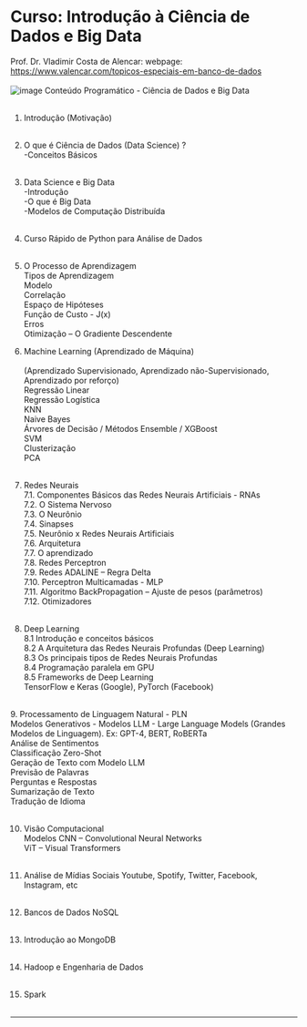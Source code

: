 # Curso: Introdução à Ciência de Dados e Big Data<br />
Prof. Dr. Vladimir Costa de Alencar: webpage: https://www.valencar.com/topicos-especiais-em-banco-de-dados <br /><br />
![image](DataScience.png)
Conteúdo Programático - Ciência de Dados e Big Data<br />  <br /> 

1. Introdução (Motivação) <br />  <br />

2. O que é Ciência de Dados (Data Science) ? <br />
-Conceitos Básicos<br /><br />

3. Data Science e Big Data <br />
-Introdução <br />
-O que é Big Data <br />
-Modelos de Computação Distribuída <br /> <br />

4.  Curso Rápido de Python para Análise de Dados <br /> <br />

5. O Processo de Aprendizagem <br /> 
Tipos de Aprendizagem <br /> 
Modelo <br /> 
Correlação <br /> 
Espaço de Hipóteses <br /> 
Função de Custo - J(x) <br /> 
Erros <br /> 
Otimização – O Gradiente Descendente <br /> 

6. Machine Learning (Aprendizado de Máquina) <br /> <br /> 
(Aprendizado Supervisionado, Aprendizado não-Supervisionado, Aprendizado por reforço) <br /> 
Regressão Linear <br /> 
Regressão Logística <br /> 
KNN <br /> 
Naive Bayes <br /> 
Árvores de Decisão  / Métodos Ensemble / XGBoost <br /> 
SVM <br /> 
Clusterização <br /> 
PCA <br /> <br /> 

7. Redes Neurais <br /> 
7.1. Componentes Básicos das Redes Neurais Artificiais - RNAs  <br /> 
7.2. O Sistema Nervoso  <br /> 
7.3. O Neurônio <br /> 
7.4. Sinapses <br /> 
7.5. Neurônio x Redes Neurais Artificiais <br /> 
7.6. Arquitetura <br /> 
7.7. O aprendizado <br /> 
7.8. Redes Perceptron <br /> 
7.9. Redes ADALINE – Regra Delta <br /> 
7.10. Perceptron Multicamadas - MLP <br /> 
7.11. Algoritmo BackPropagation – Ajuste de pesos (parâmetros) <br /> 
7.12. Otimizadores <br /> <br /> 

8. Deep Learning <br /> 
8.1 Introdução e conceitos básicos <br /> 
8.2 A Arquitetura das Redes Neurais Profundas (Deep Learning) <br /> 
8.3 Os principais tipos de Redes Neurais Profundas <br /> 
8.4 Programação paralela em GPU <br /> 
8.5 Frameworks de Deep Learning <br /> 
TensorFlow e Keras (Google),  PyTorch (Facebook) <br /> <br /> 

​9. Processamento de Linguagem Natural - PLN <br /> 
Modelos Generativos - Modelos LLM - Large Language Models (Grandes Modelos de Linguagem). Ex: GPT-4, BERT, RoBERTa <br /> 
Análise de Sentimentos <br /> 
Classificação Zero-Shot <br /> 
Geração de Texto com Modelo LLM <br /> 
Previsão de Palavras <br /> 
Perguntas e Respostas <br /> 
Sumarização de Texto <br /> 
Tradução de Idioma <br /> <br /> 

10. Visão Computacional <br /> 
Modelos CNN – Convolutional Neural Networks <br /> 
ViT – Visual Transformers <br /> <br /> 

11.  Análise de Mídias Sociais
Youtube, Spotify, Twitter, Facebook, Instagram, etc <br /> <br /> 

12. Bancos de Dados NoSQL​ <br /> <br /> 

13. Introdução ao MongoDB <br /> <br /> 

14. Hadoop e Engenharia de Dados <br /> <br /> 

15.  Spark​​​​​​ <br /> <br /> 

________________________________________________________
